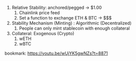 1. Relative Stability: anchored/pegged -> $1.00
   1. Chainlink price feed
   2. Set a function to exchange ETH & BTC -> $$$
2. Stability Mechanism (Minting) : Algorithmic (Decentralized)
   1. People can only mint stablecoin with enough collateral
3. Collateral: Exogenous (Crypto)
   1. wETH
   2. wBTC





bookmark: https://youtu.be/wUjYK5gwNZs?t=8871